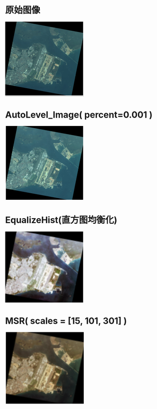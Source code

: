 # 原始图像

![alt text](./IMG_Samples/image.png)

# AutoLevel_Image( percent=0.001 )

![alt text](./IMG_Samples/image-1.png)

# EqualizeHist(直方图均衡化)

![alt text](./IMG_Samples/image-2.png)

# MSR( scales = [15, 101, 301] )

![alt text](./IMG_Samples/image-3.png)
